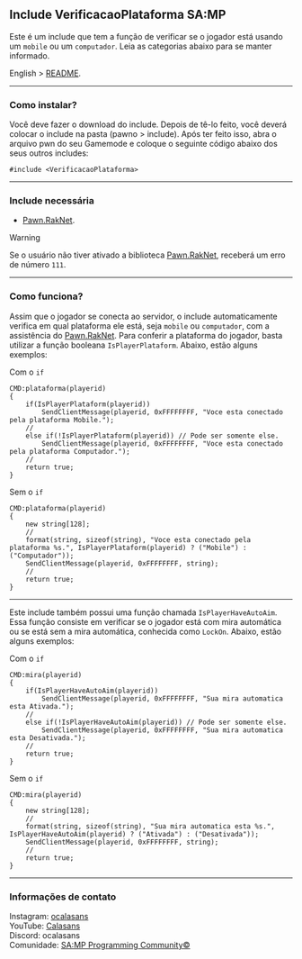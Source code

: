 ## Include VerificacaoPlataforma SA:MP

Este é um include que tem a função de verificar se o jogador está usando um `mobile` ou um `computador`. Leia as categorias abaixo para se manter informado.

English > [README](https://github.com/ocalasans/Verificacao-Plataforma/blob/main/README.eng.md).

-----------------------

### Como instalar?

Você deve fazer o download do include. Depois de tê-lo feito, você deverá colocar o include na pasta (pawno > include). Após ter feito isso, abra o arquivo pwn do seu Gamemode e coloque o seguinte código abaixo dos seus outros includes:
```pawn
#include <VerificacaoPlataforma>
```

-----------------------

### Include necessária

* [Pawn.RakNet](https://github.com/katursis/Pawn.RakNet).

> [!WARNING]
> Se o usuário não tiver ativado a biblioteca [Pawn.RakNet](https://github.com/katursis/Pawn.RakNet), receberá um erro de número `111`.

-----------------------

### Como funciona?

Assim que o jogador se conecta ao servidor, o include automaticamente verifica em qual plataforma ele está, seja `mobile` ou `computador`, com a assistência do [Pawn.RakNet](https://github.com/katursis/Pawn.RakNet). Para conferir a plataforma do jogador, basta utilizar a função booleana `IsPlayerPlataform`. Abaixo, estão alguns exemplos:

Com o `if`
```pawn
CMD:plataforma(playerid)
{
    if(IsPlayerPlataform(playerid))
        SendClientMessage(playerid, 0xFFFFFFFF, "Voce esta conectado pela plataforma Mobile.");
    //
    else if(!IsPlayerPlataform(playerid)) // Pode ser somente else.
        SendClientMessage(playerid, 0xFFFFFFFF, "Voce esta conectado pela plataforma Computador.");
    //
    return true;
}
```

Sem o `if`
```pawn
CMD:plataforma(playerid)
{
    new string[128];
    //
    format(string, sizeof(string), "Voce esta conectado pela plataforma %s.", IsPlayerPlataform(playerid) ? ("Mobile") : ("Computador"));
    SendClientMessage(playerid, 0xFFFFFFFF, string);
    //
    return true;
}
```

-----------------------

Este include também possui uma função chamada `IsPlayerHaveAutoAim`. Essa função consiste em verificar se o jogador está com mira automática ou se está sem a mira automática, conhecida como `LockOn`. Abaixo, estão alguns exemplos:

Com o `if`
```pawn
CMD:mira(playerid)
{
    if(IsPlayerHaveAutoAim(playerid))
        SendClientMessage(playerid, 0xFFFFFFFF, "Sua mira automatica esta Ativada.");
    //
    else if(!IsPlayerHaveAutoAim(playerid)) // Pode ser somente else.
        SendClientMessage(playerid, 0xFFFFFFFF, "Sua mira automatica esta Desativada.");
    //
    return true;
}
```

Sem o `if`
```pawn
CMD:mira(playerid)
{
    new string[128];
    //
    format(string, sizeof(string), "Sua mira automatica esta %s.", IsPlayerHaveAutoAim(playerid) ? ("Ativada") : ("Desativada"));
    SendClientMessage(playerid, 0xFFFFFFFF, string);
    //
    return true;
}
```

-----------------------

### Informações de contato

Instagram: [ocalasans](https://instagram.com/ocalasans)   
YouTube: [Calasans](https://www.youtube.com/@ocalasans)   
Discord: ocalasans   
Comunidade: [SA:MP Programming Community©](https://abre.ai/samp-spc)
